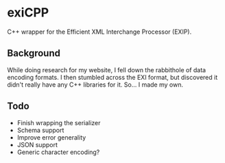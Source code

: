 # exiCPP

C++ wrapper for the Efficient XML Interchange Processor (EXIP).

## Background

While doing research for my website, I fell down the rabbithole
of data encoding formats. I then stumbled across the EXI format,
but discovered it didn't really have any C++ libraries for it.
So... I made my own.

## Todo

- Finish wrapping the serializer
- Schema support
- Improve error generality
- JSON support
- Generic character encoding?

